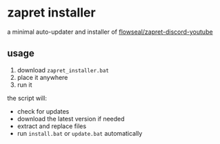# zapret installer

a minimal auto-updater and installer of [flowseal/zapret-discord-youtube](https://github.com/Flowseal/zapret-discord-youtube)

## usage

1. download `zapret_installer.bat`
2. place it anywhere
3. run it

the script will:
- check for updates
- download the latest version if needed
- extract and replace files
- run `install.bat` or `update.bat` automatically


